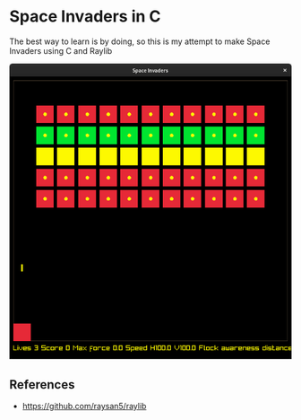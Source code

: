 # Space Invaders in C

The best way to learn is by doing, so this is my attempt to make Space Invaders using C and Raylib

![image](screenshot.png)

## References
- https://github.com/raysan5/raylib